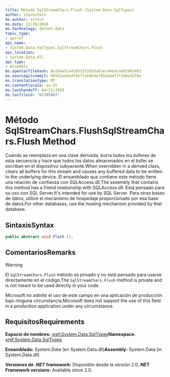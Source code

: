 ```yaml
---
title: Método SqlStreamChars.Flush (System.Data.SqlTypes)
author: stevestein
ms.author: sstein
ms.date: 12/20/2018
ms.technology: dotnet-data
topic_type:
- apiref
api_name:
- System.Data.SqlTypes.SqlStreamChars.Flush
api_location:
- System.Data.dll
api_type:
- Assembly
ms.openlocfilehash: 8cd24a5ca420552f283da61ecd4edcad02965403
ms.sourcegitcommit: 9b552addadfb57fab0b9e7852ed4f1f1b8a42f8e
ms.translationtype: MT
ms.contentlocale: es-ES
ms.lasthandoff: 04/23/2019
ms.locfileid: "61705862"
---
```

# <a name="sqlstreamcharsflush-method"></a><span data-ttu-id="892c0-102">Método SqlStreamChars.Flush</span><span class="sxs-lookup"><span data-stu-id="892c0-102">SqlStreamChars.Flush Method</span></span>

<span data-ttu-id="892c0-103">Cuando se reemplaza en una clase derivada, borra todos los búferes de esta secuencia y hace que todos los datos almacenados en el búfer se escriban en el dispositivo subyacente.</span><span class="sxs-lookup"><span data-stu-id="892c0-103">When overridden in a derived class, clears all buffers for this stream and causes any buffered data to be written to the underlying device.</span></span> <span data-ttu-id="892c0-104">El ensamblado que contiene este método tiene una relación de confianza con SQLAccess.dll.</span><span class="sxs-lookup"><span data-stu-id="892c0-104">The assembly that contains this method has a friend relationship with SQLAccess.dll.</span></span> <span data-ttu-id="892c0-105">Está pensado para su uso con SQL Server.</span><span class="sxs-lookup"><span data-stu-id="892c0-105">It's intended for use by SQL Server.</span></span> <span data-ttu-id="892c0-106">Para otras bases de datos, utilice el mecanismo de hospedaje proporcionado por esa base de datos.</span><span class="sxs-lookup"><span data-stu-id="892c0-106">For other databases, use the hosting mechanism provided by that database.</span></span>

## <a name="syntax"></a><span data-ttu-id="892c0-107">Sintaxis</span><span class="sxs-lookup"><span data-stu-id="892c0-107">Syntax</span></span>

```csharp
public abstract void Flush ();
```

## <a name="remarks"></a><span data-ttu-id="892c0-108">Comentarios</span><span class="sxs-lookup"><span data-stu-id="892c0-108">Remarks</span></span>

> [!WARNING]
> <span data-ttu-id="892c0-109">El `SqlStreamChars.Flush` método es privado y no está pensado para usarse directamente en el código.</span><span class="sxs-lookup"><span data-stu-id="892c0-109">The `SqlStreamChars.Flush` method is private and is not meant to be used directly in your code.</span></span>
>
> <span data-ttu-id="892c0-110">Microsoft no admite el uso de este campo en una aplicación de producción bajo ninguna circunstancia.</span><span class="sxs-lookup"><span data-stu-id="892c0-110">Microsoft does not support the use of this field in a production application under any circumstance.</span></span>

## <a name="requirements"></a><span data-ttu-id="892c0-111">Requisitos</span><span class="sxs-lookup"><span data-stu-id="892c0-111">Requirements</span></span>

<span data-ttu-id="892c0-112">**Espacio de nombres:** <xref:System.Data.SqlTypes></span><span class="sxs-lookup"><span data-stu-id="892c0-112">**Namespace:** <xref:System.Data.SqlTypes></span></span>

<span data-ttu-id="892c0-113">**Ensamblado:** System.Data (en System.Data.dll)</span><span class="sxs-lookup"><span data-stu-id="892c0-113">**Assembly:** System.Data (in System.Data.dll)</span></span>

<span data-ttu-id="892c0-114">**Versiones de .NET framework:** Disponible desde la versión 2.0.</span><span class="sxs-lookup"><span data-stu-id="892c0-114">**.NET Framework versions:** Available since 2.0.</span></span>